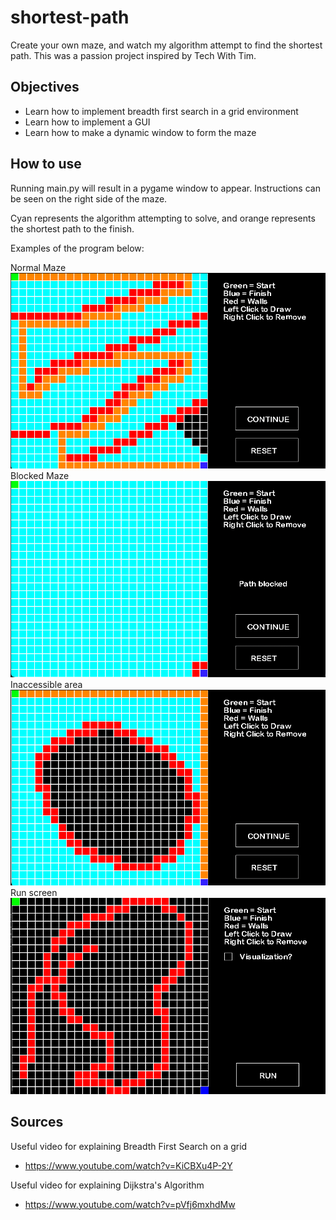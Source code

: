 # shortest-path
Create your own maze, and watch my algorithm attempt to find the shortest path. This was a passion project inspired by Tech With Tim. 

## Objectives
- Learn how to implement breadth first search in a grid environment
- Learn how to implement a GUI
- Learn how to make a dynamic window to form the maze

## How to use
Running main.py will result in a pygame window to appear. Instructions can be seen on the right side of the maze. 

Cyan represents the algorithm attempting to solve, and orange represents the shortest path to the finish. 

Examples of the program below:

Normal Maze
![Alt text](/images/Screen%20Shot%202023-01-07%20at%209.09.00%20PM.png)
Blocked Maze
![Alt text](/images/Screen%20Shot%202023-01-07%20at%209.09.22%20PM.png)
Inaccessible area
![Alt text](/images/Screen%20Shot%202023-01-07%20at%209.09.45%20PM.png)
Run screen
![Alt text](/images/Screen%20Shot%202023-01-07%20at%209.12.59%20PM.png )

## Sources
Useful video for explaining Breadth First Search on a grid
- https://www.youtube.com/watch?v=KiCBXu4P-2Y

Useful video for explaining Dijkstra's Algorithm
- https://www.youtube.com/watch?v=pVfj6mxhdMw
